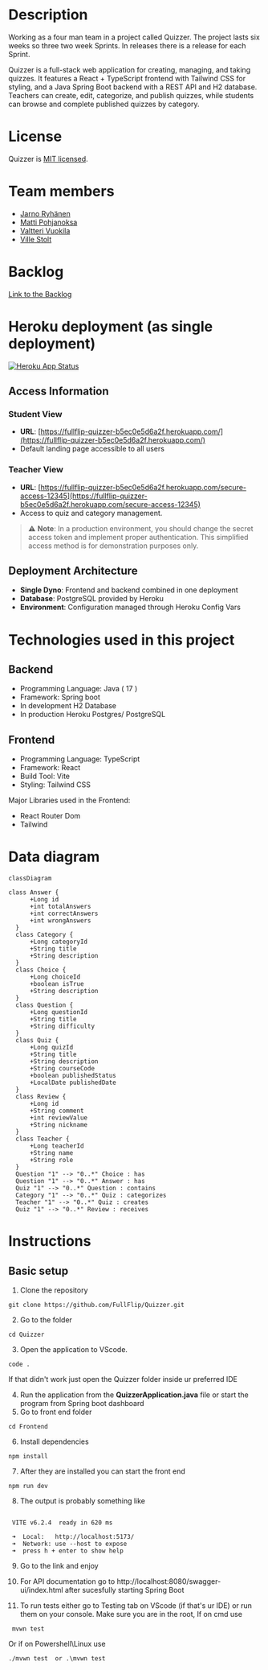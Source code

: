 # Description
Working as a four man team in a project called Quizzer. The project lasts six weeks so three two week Sprints. In releases there is a release for each Sprint. 

Quizzer is a full-stack web application for creating, managing, and taking quizzes. It features a React + TypeScript frontend with Tailwind CSS for styling, and a Java Spring Boot backend with a REST API and H2 database. Teachers can create, edit, categorize, and publish quizzes, while students can browse and complete published quizzes by category.

# License
Quizzer is [MIT licensed](./LICENSE).

# Team members
* [Jarno Ryhänen](https://github.com/JarnoRyhanen)
* [Matti Pohjanoksa](https://github.com/MatPohj)
* [Valtteri Vuokila](https://github.com/Valheri)
* [Ville Stolt](https://github.com/Vsto99)
  
# Backlog
[Link to the Backlog](https://github.com/orgs/FullFlip/projects/1)

# Heroku deployment (as single deployment)

[![Heroku App Status](https://img.shields.io/badge/heroku-deployed-success?logo=heroku)](https://fullflip-quizzer-b5ec0e5d6a2f.herokuapp.com/)

## Access Information

### Student View
- **URL**: [https://fullflip-quizzer-b5ec0e5d6a2f.herokuapp.com/](https://fullflip-quizzer-b5ec0e5d6a2f.herokuapp.com/)
- Default landing page accessible to all users

### Teacher View
- **URL**: [https://fullflip-quizzer-b5ec0e5d6a2f.herokuapp.com/secure-access-12345](https://fullflip-quizzer-b5ec0e5d6a2f.herokuapp.com/secure-access-12345)
- Access to quiz and category management.

> ⚠️ **Note**: In a production environment, you should change the secret access token and implement proper authentication. This simplified access method is for demonstration purposes only.

## Deployment Architecture
- **Single Dyno**: Frontend and backend combined in one deployment
- **Database**: PostgreSQL provided by Heroku
- **Environment**: Configuration managed through Heroku Config Vars

# Technologies used in this project
## Backend
- Programming Language: Java ( 17 ) 
- Framework: Spring boot
- In development H2 Database
- In production Heroku Postgres/ PostgreSQL
## Frontend
- Programming Language: TypeScript
- Framework: React
- Build Tool: Vite
- Styling: Tailwind CSS
  
Major Libraries used in the Frontend:
   - React Router Dom
   - Tailwind

# Data diagram
```mermaid
classDiagram

class Answer {
      +Long id
      +int totalAnswers
      +int correctAnswers
      +int wrongAnswers
  }
  class Category {
      +Long categoryId
      +String title
      +String description
  }
  class Choice {
      +Long choiceId
      +boolean isTrue
      +String description
  }
  class Question {
      +Long questionId
      +String title
      +String difficulty
  }
  class Quiz {
      +Long quizId
      +String title
      +String description
      +String courseCode
      +boolean publishedStatus
      +LocalDate publishedDate
  }
  class Review {
      +Long id
      +String comment
      +int reviewValue
      +String nickname
  }
  class Teacher {
      +Long teacherId
      +String name
      +String role
  }
  Question "1" --> "0..*" Choice : has
  Question "1" --> "0..*" Answer : has
  Quiz "1" --> "0..*" Question : contains
  Category "1" --> "0..*" Quiz : categorizes
  Teacher "1" --> "0..*" Quiz : creates
  Quiz "1" --> "0..*" Review : receives
```
# Instructions
## Basic setup
1. Clone the repository
 ```
git clone https://github.com/FullFlip/Quizzer.git
 ```
2. Go to the folder
 ```
cd Quizzer
 ```
3. Open the application to VScode.
 ```
code .
 ```
If that didn't work just open the Quizzer folder inside ur preferred IDE

4. Run the application from the __QuizzerApplication.java__ file or start the program from Spring boot dashboard
5. Go to front end folder
 ```
cd Frontend
 ```
6. Install dependencies
 ```
npm install
 ```
7. After they are installed you can start the front end
 ```
npm run dev
 ```
8. The output is probably something like
 ```

  VITE v6.2.4  ready in 620 ms

  ➜  Local:   http://localhost:5173/
  ➜  Network: use --host to expose
  ➜  press h + enter to show help
 ```
9. Go to the link and enjoy

10. For API documentation go to http://localhost:8080/swagger-ui/index.html  after sucesfully starting Spring Boot

11. To run tests either go to Testing tab on VScode (if that's ur IDE) or run them on your console.
Make sure you are in the root,
If on cmd use
 ```
  mvwn test
 ```
Or if on Powershell\Linux use
 ```
./mvwn test  or .\mvwn test
 ```
